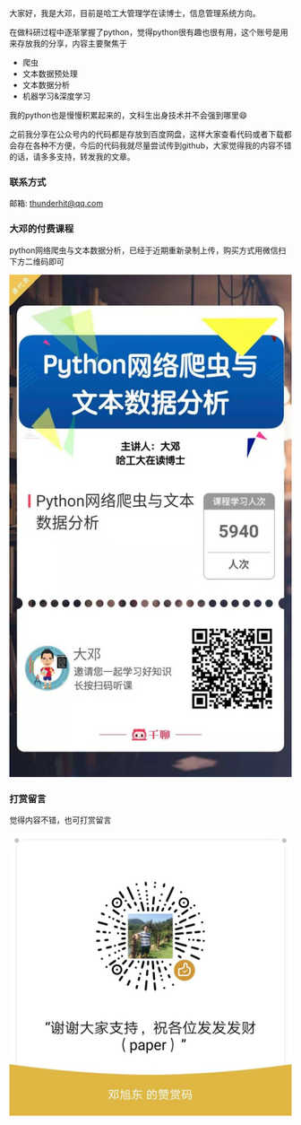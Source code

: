 大家好，我是大邓，目前是哈工大管理学在读博士，信息管理系统方向。

在做科研过程中逐渐掌握了python，觉得python很有趣也很有用，这个账号是用来存放我的分享，内容主要聚焦于

- 爬虫
- 文本数据预处理
- 文本数据分析
- 机器学习&深度学习

我的python也是慢慢积累起来的，文科生出身技术并不会强到哪里😄

之前我分享在公众号内的代码都是存放到百度网盘，这样大家查看代码或者下载都会存在各种不方便，今后的代码我就尽量尝试传到github，大家觉得我的内容不错的话，请多多支持，转发我的文章。

### 联系方式
邮箱: thunderhit@qq.com

### 大邓的付费课程

python网络爬虫与文本数据分析，已经于近期重新录制上传，购买方式用微信扫下方二维码即可

![](img/20191031.jpg)

### 打赏留言

觉得内容不错，也可打赏留言

![](img/赞赏吗.jpg)